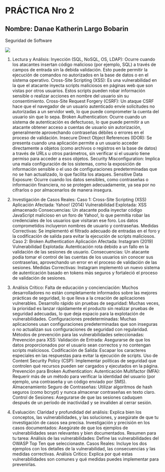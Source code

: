 # PRÁCTICA Nro 2
## Nombre: Danae Katherin Largo Bobarin
Seguridad de Software

![](https://proiso.pe/wp-content/uploads/elementor/thumbs/ciberataques-qphf4yy64974cnvvv0emjhbhgj02ah1p06gn45wna8.webp)
1. Lectura y Análisis:
Inyección (SQL, NoSQL, OS, LDAP):
Ocurre cuando los atacantes insertan código malicioso (por ejemplo, SQL) a través de campos de entrada sin la debida validación. Esto puede permitir la ejecución de comandos no autorizados en la base de datos o en el sistema operativo.
Cross-Site Scripting (XSS):
Es una vulnerabilidad en la que el atacante inyecta scripts maliciosos en páginas web que son vistas por otros usuarios. Estos scripts pueden robar información sensible o realizar acciones en nombre del usuario sin su consentimiento.
Cross-Site Request Forgery (CSRF):
Un ataque CSRF hace que el navegador de un usuario autenticado envíe solicitudes no autorizadas a un servidor web, lo que puede comprometer la cuenta del usuario sin que lo sepa.
Broken Authentication:
Ocurre cuando un sistema de autenticación es defectuoso, lo que puede permitir a un atacante obtener acceso a cuentas de usuario sin autorización, generalmente aprovechando contraseñas débiles o errores en el proceso de validación.
Insecure Direct Object References (IDOR):
Se presenta cuando una aplicación permite a un usuario acceder directamente a objetos (como archivos o registros en la base de datos) a través de URLs u otros parámetros, sin verificar si el usuario tiene permiso para acceder a esos objetos.
Security Misconfiguration:
Implica una mala configuración de los sistemas, como la exposición de información sensible o el uso de configuraciones predeterminadas que no se han actualizado, lo que facilita los ataques.
Sensitive Data Exposure:
Ocurre cuando los datos sensibles, como contraseñas o información financiera, no se protegen adecuadamente, ya sea por no cifrarlos o por almacenarlos de manera insegura.

2. Investigación de Casos Reales:
Caso 1: Cross-Site Scripting (XSS)
Aplicación Afectada: Yahoo! (2014)
Vulnerabilidad Explotada: XSS almacenado
Consecuencias: Un atacante podía inyectar código JavaScript malicioso en un foro de Yahoo!, lo que permitía robar las credenciales de los usuarios que visitaran ese foro. Los datos comprometidos incluyeron nombres de usuario y contraseñas.
Medidas Correctivas: Se implementó el filtrado adecuado de entradas en el foro y la codificación de salida para evitar la ejecución de scripts maliciosos.
Caso 2: Broken Authentication
Aplicación Afectada: Instagram (2019)
Vulnerabilidad Explotada: Autenticación rota debido a un fallo en la validación de las sesiones de usuario.
Consecuencias: Un atacante podía tomar el control de las cuentas de los usuarios sin conocer sus contraseñas, aprovechando un error en el proceso de validación de las sesiones.
Medidas Correctivas: Instagram implementó un nuevo sistema de autenticación basado en tokens más seguros y fortaleció el proceso de validación de sesiones.

3. Análisis Crítico:
Falta de educación y concienciación: Muchos desarrolladores no están completamente informados sobre las mejores prácticas de seguridad, lo que lleva a la creación de aplicaciones vulnerables.
Desarrollo rápido sin pruebas de seguridad: Muchas veces, la prioridad es lanzar rápidamente el producto sin realizar pruebas de seguridad adecuadas, lo que deja espacio para la explotación de vulnerabilidades.
Configuraciones predeterminadas: Muchas aplicaciones usan configuraciones predeterminadas que son inseguras o no actualizan sus configuraciones de seguridad con regularidad.
Métodos de prevención para las vulnerabilidades seleccionadas:
Prevención para XSS:
Validación de Entrada: Asegurarse de que los datos proporcionados por el usuario sean correctos y no contengan scripts maliciosos.
Codificación de Salida: Escapar los caracteres especiales en las respuestas para evitar la ejecución de scripts.
Uso de Content Security Policy (CSP): Implementar políticas de seguridad que controlen qué recursos pueden ser cargados y ejecutados en la página.
Prevención para Broken Authentication:
Autenticación Multifactor (MFA): Requerir más de un método para verificar la identidad del usuario (por ejemplo, una contraseña y un código enviado por SMS).
Almacenamiento Seguro de Contraseñas: Utilizar algoritmos de hash seguros (como bcrypt) y nunca almacenar contraseñas en texto claro.
Control de Sesiones: Asegurarse de que las sesiones caduquen después de un período de inactividad y se invaliden al cerrar sesión.

4. Evaluación:
Claridad y profundidad del análisis: Explica bien los conceptos, las vulnerabilidades, y las soluciones, y asegúrate de que tu investigación de casos sea precisa.
Investigación y precisión en los casos documentados: Asegúrate de que los ejemplos de vulnerabilidades sean relevantes y bien documentados.
Resumen para tu tarea:
Análisis de las vulnerabilidades: Define las vulnerabilidades del OWASP Top Ten que seleccionaste.
Casos Reales: Incluye los dos ejemplos con los detalles de la vulnerabilidad, las consecuencias y las medidas correctivas.
Análisis Crítico: Explica por qué estas vulnerabilidades son comunes y qué medidas puedes implementar para prevenirlas.
